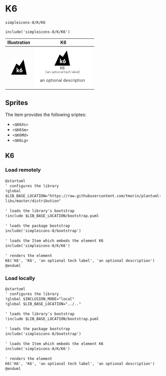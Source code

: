 # K6


```text
simpleicons-8/K/K6
```

```text
include('simpleicons-8/K/K6')
```



| Illustration | K6 |
| :---: | :---: |
| ![illustration for Illustration](../../simpleicons-8/K/K6.png) | ![illustration for K6](../../simpleicons-8/K/K6.Local.png) |



## Sprites
The item provides the following sriptes:

- `<$K6Xs>`
- `<$K6Sm>`
- `<$K6Md>`
- `<$K6Lg>`





## K6

### Load remotely
```plantuml
@startuml
' configures the library
!global $LIB_BASE_LOCATION="https://raw.githubusercontent.com/tmorin/plantuml-libs/master/distribution"

' loads the library's bootstrap
!include $LIB_BASE_LOCATION/bootstrap.puml

' loads the package bootstrap
include('simpleicons-8/bootstrap')

' loads the Item which embeds the element K6
include('simpleicons-8/K/K6')

' renders the element
K6('K6', 'K6', 'an optional tech label', 'an optional description')
@enduml
```

### Load locally
```plantuml
@startuml
' configures the library
!global $INCLUSION_MODE="local"
!global $LIB_BASE_LOCATION="../.."

' loads the library's bootstrap
!include $LIB_BASE_LOCATION/bootstrap.puml

' loads the package bootstrap
include('simpleicons-8/bootstrap')

' loads the Item which embeds the element K6
include('simpleicons-8/K/K6')

' renders the element
K6('K6', 'K6', 'an optional tech label', 'an optional description')
@enduml
```

